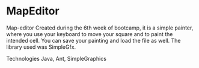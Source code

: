 # MapEditor
Map-editor Created during the 6th week of bootcamp, it is a simple painter, where you use your keyboard to move your square and to paint the intended cell. You can save your painting and load the file as well. The library used was SimpleGfx.

Technologies
Java, Ant, SimpleGraphics
